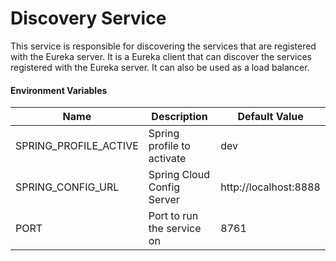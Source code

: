 # Discovery Service

This service is responsible for discovering the services that are registered with the Eureka server. It is a Eureka
client that can discover the services registered with the Eureka server. It can also be used as a load balancer.

#### Environment Variables

| Name                  | Description                | Default Value         |
|-----------------------|----------------------------|-----------------------|
| SPRING_PROFILE_ACTIVE | Spring profile to activate | dev                   |
| SPRING_CONFIG_URL     | Spring Cloud Config Server | http://localhost:8888 |
| PORT                  | Port to run the service on | 8761                  |